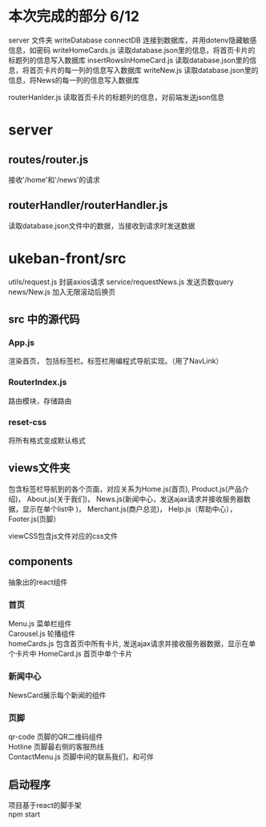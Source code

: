 # 本次完成的部分 6/12
server 文件夹
writeDatabase
connectDB
连接到数据库，并用dotenv隐藏敏感信息，如密码
writeHomeCards.js
读取database.json里的信息，将首页卡片的标题列的信息写入数据库
insertRowsInHomeCard.js
读取database.json里的信息，将首页卡片的每一列的信息写入数据库
writeNew.js
读取database.json里的信息，将News的每一列的信息写入数据库

routerHanlder.js
读取首页卡片的标题列的信息，对前端发送json信息



# server
## routes/router.js

接收'/home'和'/news'的请求

## routerHandler/routerHandler.js

读取database.json文件中的数据，当接收到请求时发送数据

# ukeban-front/src

utils/request.js
封装axios请求
service/requestNews.js
发送页数query
news/New.js
加入无限滚动后换页


## src 中的源代码
### App.js
渲染首页， 包括标签栏。标签栏用编程式导航实现。（用了NavLink）
### RouterIndex.js
路由模块，存储路由

### reset-css
将所有格式变成默认格式

## views文件夹
包含标签栏导航到的各个页面，对应关系为Home.js(首页), Product.js(产品介绍)， About.js(关于我们)， News.js(新闻中心，发送ajax请求并接收服务器数据，显示在单个list中 )， Merchant.js(商户总览)， Help.js（帮助中心）， Footer.js(页脚）  

viewCSS包含js文件对应的css文件

## components
抽象出的react组件  
### 首页
Menu.js 菜单栏组件  
Carousel.js 轮播组件  
homeCards.js 包含首页中所有卡片, 发送ajax请求并接收服务器数据，显示在单个卡片中
HomeCard.js 首页中单个卡片  

### 新闻中心
NewsCard展示每个新闻的组件  
### 页脚
qr-code 页脚的QR二维码组件  
Hotline 页脚最右侧的客服热线  
ContactMenu.js 页脚中间的联系我们，和可伴  



## 启动程序
项目基于react的脚手架  
npm start
